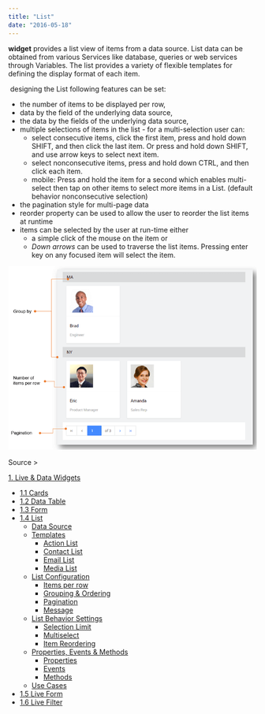 ```yaml
---
title: "List"
date: "2016-05-18"
---
```


**widget** provides a list view of items from a data source. List data can be obtained from various Services like database, queries or web services through Variables. The list provides a variety of flexible templates for defining the display format of each item.

 designing the List following features can be set:

- the number of items to be displayed per row,
- data by the field of the underlying data source,
- the data by the fields of the underlying data source,
- multiple selections of items in the list - for a multi-selection user can:
    - select consecutive items, click the first item, press and hold down SHIFT, and then click the last item. Or press and hold down SHIFT, and use arrow keys to select next item.
    - select nonconsecutive items, press and hold down CTRL, and then click each item.
    - mobile: Press and hold the item for a second which enables multi-select then tap on other items to select more items in a List. (default behavior nonconsecutive selection)
- the pagination style for multi-page data
- reorder property can be used to allow the user to reorder the list items at runtime
- items can be selected by the user at run-time either
    - a simple click of the mouse on the item or
    - _Down arrows_ can be used to traverse the list items. Pressing enter key on any focused item will select the item.

[![](../assets/LL_Features.png)](../assets/LL_Features.png)

Source >

[1\. Live & Data Widgets](/learn/app-development/widgets/widget-library/#data-live)

- [1.1 Cards](/learn/app-development/widgets/datalive/cards/)
- [1.2 Data Table](/learn/app-development/widgets/datalive/data-table/)
- [1.3 Form](/learn/app-development/widgets/datalive/form/)
- [1.4 List](/learn/app-development/widgets/datalive/list/)
    - [Data Source](/learn/app-development/widgets/datalive/list/list-data-source/)
    - [Templates](/learn/app-development/widgets/datalive/list/list-templates/)
        - [Action List](/learn/app-development/widgets/datalive/list/list-templates/#action-list)
        - [Contact List](/learn/app-development/widgets/datalive/list/list-templates/#contact-list)
        - [Email List](/learn/app-development/widgets/datalive/list/list-templates/#email-list)
        - [Media List](/learn/app-development/widgets/datalive/list/list-templates/#media-list)
    - [List Configuration](/learn/app-development/widgets/datalive/list/configuration/)
        - [Items per row](/learn/app-development/widgets/datalive/list/configuration/#items-per-row)
        - [Grouping & Ordering](/learn/app-development/widgets/datalive/list/configuration/#grouping-ordering)
        - [Pagination](/learn/app-development/widgets/datalive/list/configuration/#pagin)
        - [Message](/learn/app-development/widgets/datalive/list/configuration/#message)
    - [List Behavior Settings](/learn/app-development/widgets/datalive/list/behavior-settings/)
        - [Selection Limit](/learn/app-development/widgets/datalive/list/behavior-settings/#selection-limit)
        - [Multiselect](/learn/app-development/widgets/datalive/list/behavior-settings/#multiselect)
        - [Item Reordering](/learn/app-development/widgets/datalive/list/behavior-settings/#item-reordering)
    - [Properties, Events & Methods](/learn/app-development/widgets/datalive/list/list-properties-events-methods/)
        - [Properties](/learn/app-development/widgets/datalive/list/list-properties-events-methods/#properties)
        - [Events](/learn/app-development/widgets/datalive/list/list-properties-events-methods/#events)
        - [Methods](/learn/app-development/widgets/datalive/list/list-properties-events-methods/#methods)
    - [Use Cases](/learn/app-development/widgets/datalive/list/list-use-cases)
- [1.5 Live Form](/learn/app-development/widgets/datalive/live-form/)
- [1.6 Live Filter](/learn/app-development/widgets/datalive/live-filter/)
